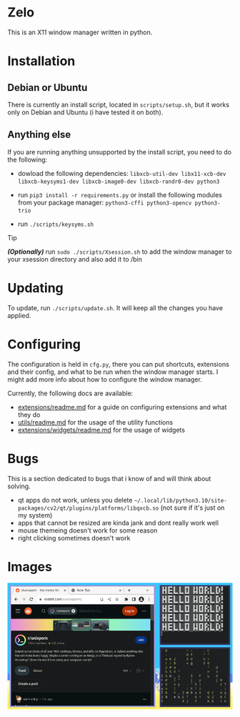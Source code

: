 
# Zelo

This is an X11 window manager written in python.

# Installation

## Debian or Ubuntu

There is currently an install script, located in ``scripts/setup.sh``, but it works only on Debian
and Ubuntu (i have tested it on both).

## Anything else

If you are running anything unsupported by the install script, you need to do the following:

- dowload the following dependencies: ``libxcb-util-dev libx11-xcb-dev libxcb-keysyms1-dev libxcb-image0-dev libxcb-randr0-dev python3``

- run ``pip3 install -r requirements.py`` or install the following modules from your package manager: ``python3-cffi python3-opencv python3-trio``

- run ``./scripts/keysyms.sh``

> [!TIP]
> ***(Optionally)*** run ``sudo ./scripts/Xsession.sh`` to add the window manager to your xsession directory and also add it to /bin

# Updating

To update, run ``./scripts/update.sh``. It will keep all the changes you have applied.

# Configuring

The configuration is held in ``cfg.py``, there you can put shortcuts, extensions and their config, and what to be run when the window manager starts. I might add more info about how to configure the window manager.

Currently, the following docs are available:

- [extensions/readme.md](./extensions/readme.md) for a guide on configuring extensions and what they do
- [utils/readme.md](./utils/readme.md) for the usage of the utility functions
- [extensions/widgets/readme.md](./extensions/widgets/readme.md) for the usage of widgets

# Bugs

This is a section dedicated to bugs that i know of and will think about solving.

- qt apps do not work, unless you delete ``~/.local/lib/python3.10/site-packages/cv2/qt/plugins/platforms/libqxcb.so`` (not sure if it's just on my system)
- apps that cannot be resized are kinda jank and dont really work well
- mouse themeing doesn't work for some reason
- right clicking sometimes doesn't work

# Images

![dirty](.assets/dirty.png)
